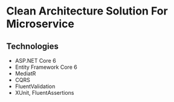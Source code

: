 # Clean Architecture Solution For Microservice

## Technologies

   * ASP.NET Core 6
   * Entity Framework Core 6
   * MediatR
   * CQRS
   * FluentValidation
   * XUnit, FluentAssertions
